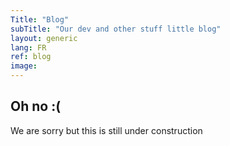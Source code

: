 ```yaml
---
Title: "Blog"
subTitle: "Our dev and other stuff little blog"
layout: generic
lang: FR
ref: blog
image:
---
```


## Oh no :(
We are sorry but this is still under construction
